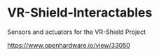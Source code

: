 # VR-Shield-Interactables
Sensors and actuators for the VR-Shield Project

https://www.openhardware.io/view/33050
